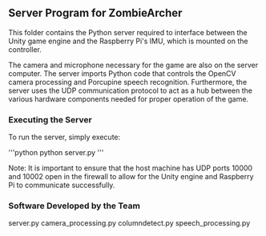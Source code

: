 ## Server Program for ZombieArcher

This folder contains the Python server required to interface between
the Unity game engine and the Raspberry Pi's IMU, which is mounted
on the controller.

The camera and microphone necessary for the game are also on the server
computer. The server imports Python code that controls the OpenCV camera
processing and Porcupine speech recognition. Furthermore, the server uses
the UDP communication protocol to act as a hub between the various hardware
components needed for proper operation of the game.

### Executing the Server

To run the server, simply execute:

'''python
python server.py
'''

Note: It is important to ensure that the host machine has UDP ports 10000 and
10002 open in the firewall to allow for the Unity engine and Raspberry Pi to
communicate successfully.

### Software Developed by the Team

server.py
camera_processing.py
columndetect.py
speech_processing.py